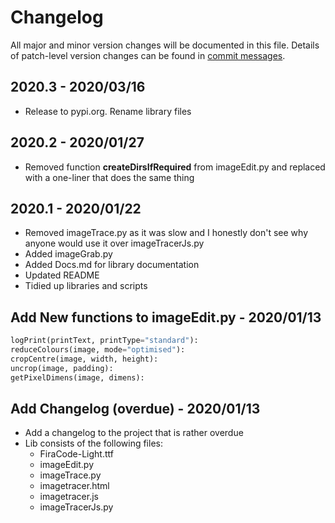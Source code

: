 # Changelog
All major and minor version changes will be documented in this file. Details of
patch-level version changes can be found in [commit messages](../../commits/master).

## 2020.3 - 2020/03/16
- Release to pypi.org. Rename library files

## 2020.2 - 2020/01/27
- Removed function **createDirsIfRequired** from imageEdit.py and replaced with
  a one-liner that does the same thing

## 2020.1 - 2020/01/22
- Removed imageTrace.py as it was slow and I honestly don't see why anyone
  would use it over imageTracerJs.py
- Added imageGrab.py
- Added Docs.md for library documentation
- Updated README
- Tidied up libraries and scripts

## Add New functions to imageEdit.py - 2020/01/13
```python
logPrint(printText, printType="standard"):
reduceColours(image, mode="optimised"):
cropCentre(image, width, height):
uncrop(image, padding):
getPixelDimens(image, dimens):
```

## Add Changelog (overdue) - 2020/01/13
- Add a changelog to the project that is rather overdue
- Lib consists of the following files:
	- FiraCode-Light.ttf
	- imageEdit.py
	- imageTrace.py
	- imagetracer.html
	- imagetracer.js
	- imageTracerJs.py
